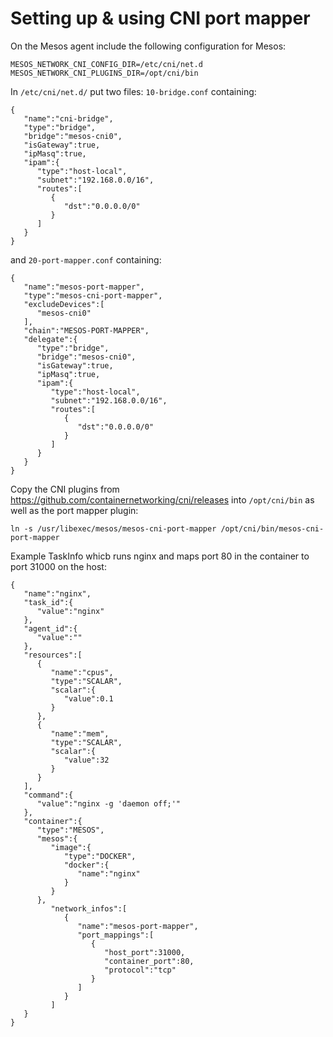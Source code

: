 Setting up & using CNI port mapper
==================================

On the Mesos agent include the following configuration for Mesos:
```
MESOS_NETWORK_CNI_CONFIG_DIR=/etc/cni/net.d
MESOS_NETWORK_CNI_PLUGINS_DIR=/opt/cni/bin
```
In `/etc/cni/net.d/` put two files: `10-bridge.conf` containing:
```
{
   "name":"cni-bridge",
   "type":"bridge",
   "bridge":"mesos-cni0",
   "isGateway":true,
   "ipMasq":true,
   "ipam":{
      "type":"host-local",
      "subnet":"192.168.0.0/16",
      "routes":[
         {
            "dst":"0.0.0.0/0"
         }
      ]
   }
}
```
and `20-port-mapper.conf` containing:
```
{
   "name":"mesos-port-mapper",
   "type":"mesos-cni-port-mapper",
   "excludeDevices":[
      "mesos-cni0"
   ],
   "chain":"MESOS-PORT-MAPPER",
   "delegate":{
      "type":"bridge",
      "bridge":"mesos-cni0",
      "isGateway":true,
      "ipMasq":true,
      "ipam":{
         "type":"host-local",
         "subnet":"192.168.0.0/16",
         "routes":[
            {
               "dst":"0.0.0.0/0"
            }
         ]
      }
   }
}
```
Copy the CNI plugins from https://github.com/containernetworking/cni/releases into `/opt/cni/bin` as well as the port mapper plugin:
```
ln -s /usr/libexec/mesos/mesos-cni-port-mapper /opt/cni/bin/mesos-cni-port-mapper

```
Example TaskInfo whicb runs nginx and maps port 80 in the container to port 31000 on the host:
```
{
   "name":"nginx",
   "task_id":{
      "value":"nginx"
   },
   "agent_id":{
      "value":""
   },
   "resources":[
      {
         "name":"cpus",
         "type":"SCALAR",
         "scalar":{
            "value":0.1
         }
      },
      {
         "name":"mem",
         "type":"SCALAR",
         "scalar":{
            "value":32
         }
      }
   ],
   "command":{
      "value":"nginx -g 'daemon off;'"
   },
   "container":{
      "type":"MESOS",
      "mesos":{
         "image":{
            "type":"DOCKER",
            "docker":{
               "name":"nginx"
            }
         }
      },
         "network_infos":[
            {
               "name":"mesos-port-mapper",
               "port_mappings":[
                  {
                     "host_port":31000,
                     "container_port":80,
                     "protocol":"tcp"
                  }
               ]
            }
         ]
   }
}
```

